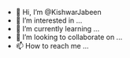 - 👋 Hi, I’m @KishwarJabeen
- 👀 I’m interested in ...
- 🌱 I’m currently learning ...
- 💞️ I’m looking to collaborate on ...
- 📫 How to reach me ...

<!---
KishwarJabeen/KishwarJabeen is a ✨ special ✨ repository because its `README.md` (this file) appears on your GitHub profile.
You can click the Preview link to take a look at your changes.
--->
